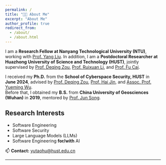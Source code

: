 ```yaml
---
permalink: /
title: "🙌🏼 About Me"
excerpt: "About Me"
author_profile: true
redirect_from:
  - /about/
  - /about.html
---
```


I am a **Research Fellow at Nanyang Technological University (NTU)**, working with [Prof. Yang Liu](https://personal.ntu.edu.sg/yangliu/). In addition, I am a **Postdoctoral Researcher at Huazhong University of Science and Technology (HUST)**, jointly supervised by [Prof. Deqing Zou](http://faculty.hust.edu.cn/zoudeqing/zh_CN/index.htm), [Prof. Ruixuan Li](https://idc.hust.edu.cn/rxli/chinese/index.htm), and [Prof. Fu Cai](http://faculty.hust.edu.cn/fucai/zh_CN/more/1623241/jsjjgd/index.htm).

I received my **Ph.D.** from the **School of Cyberspace Security, HUST** in **June 2024**, advised by [Prof. Deqing Zou](http://faculty.hust.edu.cn/zoudeqing/zh_CN/index.htm), [Prof. Hai Jin](https://scholar.google.com/citations?user=o02W0aEAAAAJ&hl=en), and [Assoc. Prof. Yueming Wu](https://wu-yueming.github.io/).  
Before that, I obtained my **B.S.** from **China University of Geosciences (Wuhan)** in **2019**, mentored by [Prof. Jun Song](https://grzy.cug.edu.cn/songjun/zh_CN/index.htm).

## Research Interests
- Software Engineering  
- Software Security  
- Large Language Models (LLMs)  
- Software Engineering **for/with** AI  

📫 **Contact:** yutaohu@hust.edu.cn

---
